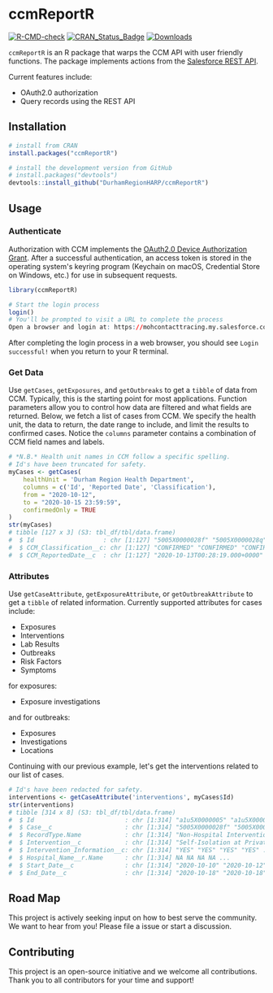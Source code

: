 # ccmReportR

<!-- badges: start -->
[![R-CMD-check](https://github.com/DurhamRegionHARP/ccmReportR/workflows/R-CMD-check/badge.svg)](https://github.com/DurhamRegionHARP/ccmReportR/actions)
[![CRAN_Status_Badge](https://www.r-pkg.org/badges/version/ccmReportR)](https://cran.r-project.org/package=ccmReportR)
[![Downloads](https://cranlogs.r-pkg.org/badges/grand-total/ccmReportR)](https://cran.r-project.org/package=ccmReportR)
<!-- badges: end -->

`ccmReportR` is an R package that warps the CCM API with user friendly functions. The package implements actions from the [Salesforce REST API](https://developer.salesforce.com/docs/atlas.en-us.api_rest.meta/api_rest/intro_what_is_rest_api.htm).

Current features include:
- OAuth2.0 authorization
- Query records using the REST API

## Installation
```r
# install from CRAN
install.packages("ccmReportR")

# install the development version from GitHub
# install.packages("devtools")
devtools::install_github("DurhamRegionHARP/ccmReportR")
```
## Usage
### Authenticate
Authorization with CCM implements the [OAuth2.0 Device Authorization Grant](https://oauth.net/2/device-flow/). After a successful authentication, an access token is stored in the operating system's keyring program (Keychain on macOS, Credential Store on Windows, etc.) for use in subsequent requests.
```r
library(ccmReportR)

# Start the login process
login()
# You'll be prompted to visit a URL to complete the process
Open a browser and login at: https://mohcontacttracing.my.salesforce.com/setup/connect?user_code=25XPR
```

After completing the login process in a web browser, you should see `Login successful!` when you return to your R terminal.

### Get Data
Use `getCases`, `getExposures`, and `getOutbreaks` to get a `tibble` of data from CCM. Typically, this is the starting point for most applications. Function parameters allow you to control how data are filtered and what fields are returned. Below, we fetch a list of cases from CCM. We specify the health unit, the data to return, the date range to include, and limit the results to confirmed cases. Notice the `columns` parameter contains a combination of CCM field names and labels.

```r
# *N.B.* Health unit names in CCM follow a specific spelling.
# Id's have been truncated for safety.
myCases <- getCases(
    healthUnit = 'Durham Region Health Department',
    columns = c('Id', 'Reported Date', 'Classification'),
    from = "2020-10-12",
    to = "2020-10-15 23:59:59",
    confirmedOnly = TRUE
)
str(myCases)
# tibble [127 x 3] (S3: tbl_df/tbl/data.frame)
#  $ Id                   : chr [1:127] "5005X0000028f" "5005X0000028q" "5005X0000028v" "5005X0000028x" ...
#  $ CCM_Classification__c: chr [1:127] "CONFIRMED" "CONFIRMED" "CONFIRMED" "CONFIRMED" ...
#  $ CCM_ReportedDate__c  : chr [1:127] "2020-10-13T00:28:19.000+0000" "2020-10-13T08:23:53.000+0000" "2020-10-12T12:00:00.000+0000" 2020-10-12T12:00:00.000+0000" ...
 ```
### Attributes
Use `getCaseAttribute`, `getExposureAttribute`, or `getOutbreakAttribute` to get a `tibble` of related information. Currently supported attributes for cases include:
- Exposures
- Interventions
- Lab Results
- Outbreaks
- Risk Factors
- Symptoms

for exposures:
- Exposure investigations

and for outbreaks:
- Exposures
- Investigations
- Locations

Continuing with our previous example, let's get the interventions related to our list of cases. 
```r
# Id's have been redacted for safety.
interventions <- getCaseAttribute('interventions', myCases$Id)
str(interventions)
# tibble [314 x 8] (S3: tbl_df/tbl/data.frame)
#  $ Id                         : chr [1:314] "a1u5X0000005" "a1u5X0000005" "a1u5X0000005" "a1u5X0000005" ...
#  $ Case__c                    : chr [1:314] "5005X0000028f" "5005X0000028f" "5005X0000028f" "5005X0000028q" ...
#  $ RecordType.Name            : chr [1:314] "Non-Hospital Intervention" "Non-Hospital Intervention" "Non-Hospital Intervention" "Non-Hospital Intervention" ...
#  $ Intervention__c            : chr [1:314] "Self-Isolation at Private Residence" "Active Monitoring by PHU" "Education" "Active Monitoring by PHU" ...
#  $ Intervention_Information__c: chr [1:314] "YES" "YES" "YES" "YES" ...
#  $ Hospital_Name__r.Name      : chr [1:314] NA NA NA NA ...
#  $ Start_Date__c              : chr [1:314] "2020-10-10" "2020-10-12" "2020-10-12" "2020-10-16" ...
#  $ End_Date__c                : chr [1:314] "2020-10-18" "2020-10-18" "2020-10-18" NA ...
```

## Road Map
This project is actively seeking input on how to best serve the community. We want to hear from you! Please file a issue or start a discussion.

## Contributing
This project is an open-source initiative and we welcome all contributions. Thank you to all contributors for your time and support!

